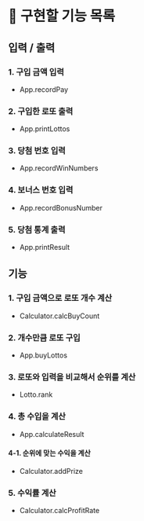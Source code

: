 # 📝 구현할 기능 목록

## 입력 / 출력

### 1. 구입 금액 입력

- App.recordPay

### 2. 구입한 로또 출력

- App.printLottos

### 3. 당첨 번호 입력

- App.recordWinNumbers

### 4. 보너스 번호 입력

- App.recordBonusNumber

### 5. 당첨 통계 출력

- App.printResult

## 기능

### 1. 구입 금액으로 로또 개수 계산

- Calculator.calcBuyCount

### 2. 개수만큼 로또 구입

- App.buyLottos

### 3. 로또와 입력을 비교해서 순위를 계산

- Lotto.rank

### 4. 총 수입을 계산

- App.calculateResult

#### 4-1. 순위에 맞는 수익을 계산

- Calculator.addPrize

### 5. 수익률 계산

- Calculator.calcProfitRate
